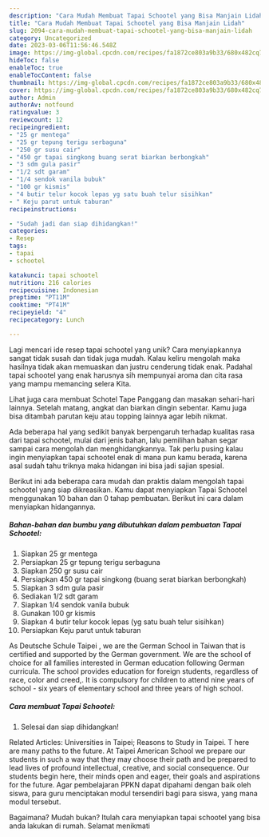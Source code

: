 ```yaml
---
description: "Cara Mudah Membuat Tapai Schootel yang Bisa Manjain Lidah"
title: "Cara Mudah Membuat Tapai Schootel yang Bisa Manjain Lidah"
slug: 2094-cara-mudah-membuat-tapai-schootel-yang-bisa-manjain-lidah
category: Uncategorized
date: 2023-03-06T11:56:46.548Z
image: https://img-global.cpcdn.com/recipes/fa1872ce803a9b33/680x482cq70/tapai-schootel-foto-resep-utama.jpg
hideToc: false
enableToc: true
enableTocContent: false
thumbnail: https://img-global.cpcdn.com/recipes/fa1872ce803a9b33/680x482cq70/tapai-schootel-foto-resep-utama.jpg
cover: https://img-global.cpcdn.com/recipes/fa1872ce803a9b33/680x482cq70/tapai-schootel-foto-resep-utama.jpg
author: Admin
authorAv: notfound
ratingvalue: 3
reviewcount: 12
recipeingredient:
- "25 gr mentega"
- "25 gr tepung terigu serbaguna"
- "250 gr susu cair"
- "450 gr tapai singkong buang serat biarkan berbongkah"
- "3 sdm gula pasir"
- "1/2 sdt garam"
- "1/4 sendok vanila bubuk"
- "100 gr kismis"
- "4 butir telur kocok lepas yg satu buah telur sisihkan"
- " Keju parut untuk taburan"
recipeinstructions:

- "Sudah jadi dan siap dihidangkan!"
categories:
- Resep
tags:
- tapai
- schootel

katakunci: tapai schootel 
nutrition: 216 calories
recipecuisine: Indonesian
preptime: "PT11M"
cooktime: "PT41M"
recipeyield: "4"
recipecategory: Lunch

---
```





Lagi mencari ide resep tapai schootel yang unik? Cara menyiapkannya sangat tidak susah dan tidak juga mudah. Kalau keliru mengolah maka hasilnya tidak akan memuaskan dan justru cenderung tidak enak. Padahal tapai schootel yang enak harusnya sih mempunyai aroma dan cita rasa yang mampu memancing selera Kita.





Lihat juga cara membuat Schotel Tape Panggang dan masakan sehari-hari lainnya. Setelah matang, angkat dan biarkan dingin sebentar. Kamu juga bisa ditambah parutan keju atau topping lainnya agar lebih nikmat.

Ada beberapa hal yang sedikit banyak berpengaruh terhadap kualitas rasa dari tapai schootel, mulai dari jenis bahan, lalu pemilihan bahan segar sampai cara mengolah dan menghidangkannya. Tak perlu pusing kalau ingin menyiapkan tapai schootel enak di mana pun kamu berada, karena asal sudah tahu triknya maka hidangan ini bisa jadi sajian spesial.






Berikut ini ada beberapa cara mudah dan praktis dalam mengolah tapai schootel yang siap dikreasikan. Kamu dapat menyiapkan Tapai Schootel menggunakan 10 bahan dan 0 tahap pembuatan. Berikut ini cara dalam menyiapkan hidangannya.

<!--inarticleads1-->

##### Bahan-bahan dan bumbu yang dibutuhkan dalam pembuatan Tapai Schootel:

1. Siapkan 25 gr mentega
1. Persiapkan 25 gr tepung terigu serbaguna
1. Siapkan 250 gr susu cair
1. Persiapkan 450 gr tapai singkong (buang serat biarkan berbongkah)
1. Siapkan 3 sdm gula pasir
1. Sediakan 1/2 sdt garam
1. Siapkan 1/4 sendok vanila bubuk
1. Gunakan 100 gr kismis
1. Siapkan 4 butir telur kocok lepas (yg satu buah telur sisihkan)
1. Persiapkan  Keju parut untuk taburan


As Deutsche Schule Taipei , we are the German School in Taiwan that is certified and supported by the German government. We are the school of choice for all families interested in German education following German curricula. The school provides education for foreign students, regardless of race, color and creed,. It is compulsory for children to attend nine years of school - six years of elementary school and three years of high school. 

<!--inarticleads2-->

##### Cara membuat Tapai Schootel:


1. Selesai dan siap dihidangkan!

Related Articles: Universities in Taipei; Reasons to Study in Taipei. T here are many paths to the future. At Taipei American School we prepare our students in such a way that they may choose their path and be prepared to lead lives of profound intellectual, creative, and social consequence. Our students begin here, their minds open and eager, their goals and aspirations for the future. Agar pembelajaran PPKN dapat dipahami dengan baik oleh siswa, para guru menciptakan modul tersendiri bagi para siswa, yang mana modul tersebut. 

Bagaimana? Mudah bukan? Itulah cara menyiapkan tapai schootel yang bisa anda lakukan di rumah. Selamat menikmati
